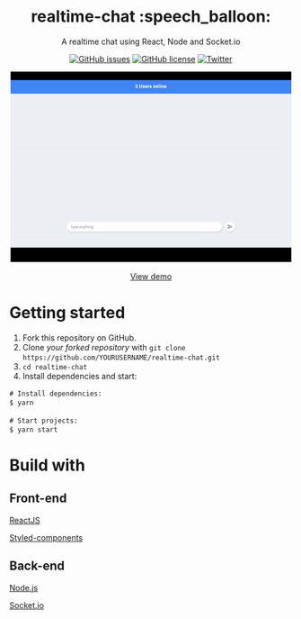 <h1 align="center">realtime-chat :speech_balloon: </h1>
<p align="center">A realtime chat using React, Node and Socket.io </p>

<p align="center">
  <a href="https://github.com/mauriciomutte/realtime-chat/issues"><img alt="GitHub issues" src="https://img.shields.io/github/issues/mauriciomutte/realtime-chat"></a>
  <a href="https://github.com/mauriciomutte/realtime-chat/blob/master/LICENSE"><img alt="GitHub license" src="https://img.shields.io/github/license/mauriciomutte/realtime-chat"></a>
  <a href="https://twitter.com/mauriciomutte"><img alt="Twitter" src="https://img.shields.io/twitter/url/https/github.com/mauriciomutte/realtime-chat?style=social"></a>
</p>


<p align="center">
  <img alt="Demo" src="demo.gif">
</p>

<p align="center">
  <a align="center" href="https://client.mauriciomutte.now.sh/">View demo</a>
</p>

# Getting started

1. Fork this repository on GitHub.
2. Clone *your forked repository* with `git clone https://github.com/YOURUSERNAME/realtime-chat.git`
3. `cd realtime-chat`
4. Install dependencies and start:

```shell
# Install dependencies:
$ yarn

# Start projects:
$ yarn start
```

# Build with

## Front-end

[ReactJS](https://reactjs.org/)<br/>

[Styled-components](https://www.styled-components.com/)<br/>

## Back-end

[Node.js](https://www.styled-components.com/)<br/>

[Socket.io](https://socket.io/)<br/>
